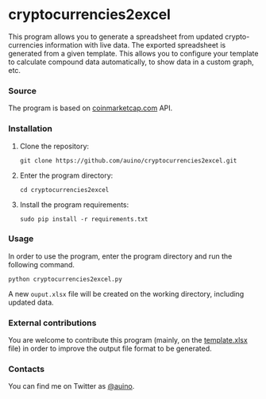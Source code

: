 # cryptocurrencies2excel

This program allows you to generate a spreadsheet from updated crypto-currencies information with live data.
The exported spreadsheet is generated from a given template.
This allows you to configure your template to calculate compound data automatically, to show data in a custom graph, etc. 

### Source ###

The program is based on [coinmarketcap.com](https://coinmarketcap.com) API.

### Installation ###

 1. Clone the repository:

    ```
    git clone https://github.com/auino/cryptocurrencies2excel.git
    ```

 1. Enter the program directory:

    ```
    cd cryptocurrencies2excel
    ```

 3. Install the program requirements:

    ```
    sudo pip install -r requirements.txt
    ```

### Usage ###

In order to use the program, enter the program directory and run the following command.

```
python cryptocurrencies2excel.py
```

A new `ouput.xlsx` file will be created on the working directory, including updated data.

### External contributions ###

You are welcome to contribute this program (mainly, on the [template.xlsx](https://github.com/auino/cryptocurrencies2excel/blob/master/template.xlsx) file) in order to improve the output file format to be generated.

### Contacts ###

You can find me on Twitter as [@auino](https://twitter.com/auino).
